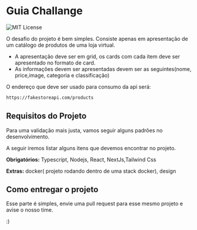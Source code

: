 
# Guia Challange   
![MIT License](https://img.shields.io/badge/versão-_v1_-blue)

O desafio do projeto é bem simples. 
Consiste apenas em apresentação de um catálogo de produtos de uma loja virtual.

- A apresentação deve ser em grid, os cards com cada item deve ser apresentado no formato de card.
- As informações devem ser apresentadas devem ser as seguintes(nome, price,image, categoria e classificação)

O endereço que deve ser usado para consumo da api será:

```bash
https://fakestoreapi.com/products

```



## Requisitos do Projeto

Para uma validação mais justa, vamos seguir alguns padrões no desenvolvimento.

A seguir iremos listar alguns itens que devemos encontrar no projeto.

**Obrigatórios:** Typescript, Nodejs, React, NextJs,Tailwind Css

**Extras:** docker( projeto rodando dentro de uma stack docker), design

## Como entregar o projeto

Esse parte é simples, envie uma pull request para esse mesmo projeto e avise o nosso time.

:)
